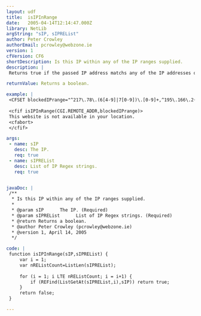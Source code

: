 ```yaml
---
layout: udf
title:  isIPInRange
date:   2005-04-14T12:14:47.000Z
library: NetLib
argString: "sIP, sIPREList"
author: Peter Crowley
authorEmail: pcrowley@webzone.ie
version: 1
cfVersion: CF6
shortDescription: Is this IP within any of the IP ranges supplied.
description: |
 Returns true if the passed IP address matchs any of the IP addresses or IP address ranges supplied in a Regex list. This code be to useful in blocking or granting people access based on location. I used it to block people running check/cheque scams from certain areas of the website. Must use comma delimited list.

returnValue: Returns a boolean.

example: |
 <CFSET blockedIPrange="^217\.78\.(6[4-9]|7[0-9])\.[0-9]+,^195\.166\.2(2[4-9]|[3-4][0-9]|5[0-5])\.[0-9]+">
 
 <cfif isIPInRange(CGI.REMOTE_ADDR,blockedIPrange)>
 This website is not available in your location.
 <cfabort>
 </cfif>

args:
 - name: sIP
   desc: The IP.
   req: true
 - name: sIPREList
   desc: List of IP Regex strings.
   req: true


javaDoc: |
 /**
  * Is this IP within any of the IP ranges supplied.
  * 
  * @param sIP      The IP. (Required)
  * @param sIPREList      List of IP Regex strings. (Required)
  * @return Returns a boolean. 
  * @author Peter Crowley (pcrowley@webzone.ie) 
  * @version 1, April 14, 2005 
  */

code: |
 function isIPInRange(sIP,sIPREList) {
     var i = 1;
     var nREListCount=ListLen(sIPREList);
     
     for (i = 1; i LTE nREListCount; i = i+1) {
         if (REFind(ListGetAt(sIPREList,i),sIP)) return true;
     }
     return false;
 }

---
```


